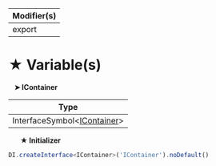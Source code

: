 | Modifier(s)                            |
|----------------------------------------|
| export |

# &#9733; Variable(s)

&nbsp;&nbsp; **&#10148; IContainer**

| Type                        |
|-----------------------------|
| InterfaceSymbol&lt;[IContainer](/kernel/interface/di/icontainer)&gt; |

&nbsp;&nbsp;&nbsp;&nbsp;&nbsp; **&#9733; Initializer**

```ts
DI.createInterface<IContainer>('IContainer').noDefault()
```